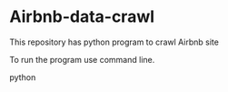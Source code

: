# Airbnb-data-crawl
This repository has python program to crawl Airbnb site

To run the program use command line.

python 
